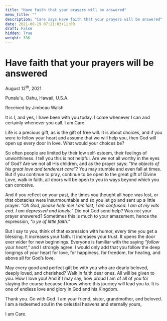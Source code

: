 ```yaml
---
title: "Have faith that your prayers will be answered"
menu_title: ""
description: "Care says Have faith that your prayers will be answered"
date: 2021-08-19 07:21:03+11:00
draft: False
hidden: True
weight: 386
---
```

# Have faith that your prayers will be answered

August 12<sup>th</sup>, 2021 

Punalu'u, Oahu, Hawaii, U.S.A.

Received by Jimbeau Walsh   



It is I, and yes, I have been with you today. I come whenever I can and certainly whenever you call. I am Care. 

Life is a precious gift, as is the gift of free will. It is about choices, and if you were to follow your heart and assume that we will help you, then God will open up every door in love. What would your choices be?

So often people are limited by their low self-esteem, their feelings of unworthiness. I tell you this is not helpful. Are we not all worthy in the eyes of God? Are we not all His children, and as the prayer says: *“the objects of his great love and tenderest care”*?  You may stumble and even fall at times. But if you continue to pray, continue to be open to the great gift of Divine Love, walk in faith, all doors will be open to you in ways beyond which you can conceive. 

And if you reflect on your past, the times you thought all hope was lost, or that obstacles were insurmountable and so you let go and sent up a little prayer: *“Oh God, please help me! I am lost, I am confused. I am at my wits end. I am depressed and lonely.”* Did not God send help? Was not your prayer answered? Sometimes this is much to your amazement, hence the expression, *“o ye of little faith.”* 

But I say to you, think of that expression with humor, every time you get a blessing. It increases your faith. It increases your trust. It opens the door ever wider for new beginnings. Everyone is familiar with the saying *“follow your heart,”* and I strongly agree. I would only add that you follow the deep longings of your heart for love, for happiness, for freedom, for healing, and above all for God’s love.

May every good and perfect gift be with you who are dearly beloved, deeply loved, and cherished? Walk in faith dear ones. All will be given to you. How I love you! And if I may say, how proud I am of all of you for staying the course because I know where this journey will lead you to. It is one of endless love and glory in God and his Kingdom. 

Thank you. Go with God. I am your friend, sister, grandmother, and beloved.  I am a redeemed soul in the celestial heavens and eternally yours, 

I am Care.